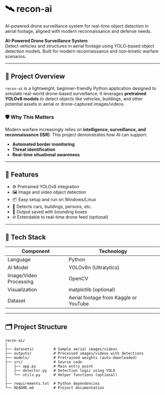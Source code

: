 # 🛰️ recon-ai
AI-powered drone surveillance system for real-time object detection in aerial footage, aligned with modern reconnaissance and defense needs.


**AI-Powered Drone Surveillance System**  
Detect vehicles and structures in aerial footage using YOLO-based object detection models. Built for modern reconnaissance and non-kinetic warfare scenarios.

---

## 📌 Project Overview

`recon-ai` is a lightweight, beginner-friendly Python application designed to simulate real-world drone-based surveillance. It leverages **pretrained YOLOv8 models** to detect objects like vehicles, buildings, and other potential assets in aerial or drone-captured images/videos.

### 🛡 Why This Matters
Modern warfare increasingly relies on **intelligence, surveillance, and reconnaissance (ISR)**. This project demonstrates how AI can support:
- **Automated border monitoring**
- **Threat identification**
- **Real-time situational awareness**

---

## 🚀 Features

- ⚙️ Pretrained YOLOv8 integration
- 🖼 Image and video object detection
- 📦 Easy setup and run on Windows/Linux
- 🧠 Detects cars, buildings, persons, etc.
- 📁 Output saved with bounding boxes
- 🌐 Extendable to real-time drone feed (optional)

---

## 🧠 Tech Stack

| Component | Technology |
|----------|------------|
| Language | Python |
| AI Model | YOLOv8n (Ultralytics) |
| Image/Video Processing | OpenCV |
| Visualization | matplotlib (optional) |
| Dataset | Aerial footage from Kaggle or YouTube |

---

## 🗂️ Project Structure

```plaintext
recon-ai/
│
├── datasets/         # Sample aerial images/videos
├── outputs/          # Processed images/videos with detections
├── models/           # Pretrained weights (auto-downloaded)
├── src/              # Source code
│   ├── app.py        # Main entry point
│   ├── detector.py   # Detection logic using YOLO
│   └── utils.py      # Helper functions (optional)
│
├── requirements.txt  # Python dependencies
└── README.md         # Project documentation

